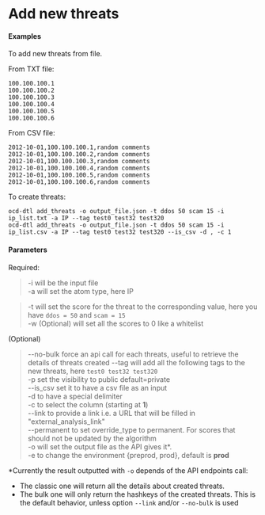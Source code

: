 # Add new threats

#### Examples

To add new threats from file.

From TXT file:

    100.100.100.1
    100.100.100.2
    100.100.100.3
    100.100.100.4
    100.100.100.5
    100.100.100.6


From CSV file:

    2012-10-01,100.100.100.1,random comments
    2012-10-01,100.100.100.2,random comments
    2012-10-01,100.100.100.3,random comments
    2012-10-01,100.100.100.4,random comments
    2012-10-01,100.100.100.5,random comments
    2012-10-01,100.100.100.6,random comments

To create threats:

    ocd-dtl add_threats -o output_file.json -t ddos 50 scam 15 -i ip_list.txt -a IP --tag test0 test32 test320 
    ocd-dtl add_threats -o output_file.json -t ddos 50 scam 15 -i ip_list.csv -a IP --tag test0 test32 test320 --is_csv -d , -c 1

#### Parameters
Required:
> -i will be the input file  
> -a will set the atom type, here IP 

> -t will set the score for the threat to the corresponding value, here you have `ddos = 50` and `scam = 15`  
> -w (Optional) will set all the scores to 0 like a whitelist  


(Optional) 
> --no-bulk force an api call for each threats, useful to retrieve the details of threats created
> --tag will add all the following tags to the new threats, here `test0 test32 test320`  
> -p set the visibility to public default=private  
> --is_csv  set it to have a csv file as an input  
> -d to have a special delimiter  
> -c to select the column (starting at **1**)  
> --link to provide a link i.e. a URL that will be filled in "external_analysis_link"  
> --permanent to set override_type to permanent. For scores that should not be updated by the algorithm  
> -o will set the output file as the API gives it*.  
> -e to change the environment {preprod, prod},  default is **prod**   


*Currently the result outputted with `-o` depends of the API endpoints call:
* The classic one will return all the details about created threats.
* The bulk one will only return the hashkeys of the created threats. This is the default behavior, unless option `--link` and/or `--no-bulk` is used 